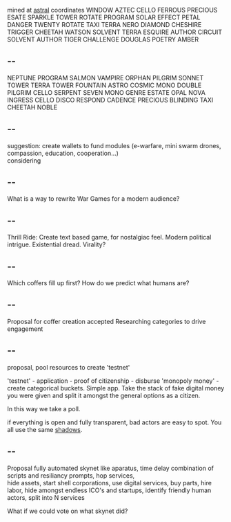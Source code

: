 mined at [astral](https://gitlab.com/dotmilk/astral/) coordinates WINDOW AZTEC CELLO FERROUS PRECIOUS ESATE SPARKLE TOWER ROTATE PROGRAM SOLAR EFFECT PETAL DANGER TWENTY ROTATE TAXI TERRA NERO DIAMOND CHESHIRE TRIGGER CHEETAH WATSON SOLVENT TERRA ESQUIRE AUTHOR CIRCUIT SOLVENT AUTHOR TIGER CHALLENGE DOUGLAS POETRY AMBER

--
--

NEPTUNE PROGRAM SALMON VAMPIRE ORPHAN PILGRIM SONNET TOWER TERRA TOWER FOUNTAIN ASTRO COSMIC MONO DOUBLE PILGRIM CELLO SERPENT SEVEN MONO GENRE ESTATE OPAL NOVA INGRESS CELLO DISCO RESPOND CADENCE PRECIOUS BLINDING TAXI CHEETAH NOBLE


--
--

suggestion: create wallets to fund modules (e-warfare, mini swarm drones, compassion, education, cooperation...)  
considering

--
--

What is a way to rewrite War Games for a modern audience? 

--
--

Thrill Ride: Create text based game, for nostalgiac feel. Modern political intrigue. Existential dread. Virality?

--
--

Which coffers fill up first? How do we predict what humans are?

--
--

Proposal for coffer creation accepted
Researching categories to drive engagement

--
--

proposal, pool resources to create 'testnet'

'testnet' - application - proof of citizenship - disburse 'monopoly money' - create categorical buckets. Simple app. Take the stack of fake digital money you were given and split it amongst the general options as a citizen. 

In this way we take a poll.

if everything is open and fully transparent, bad actors are easy to spot. You all use the same [shadows](https://www.youtube.com/watch?v=GS3npSv8iuM).

--
--

Proposal fully automated skynet like aparatus, time delay combination of scripts and resiliancy prompts, hop services,  
hide assets, start shell corporations, use digital services, buy parts, hire labor, hide amongst endless ICO's and startups, identify friendly human actors, split into N services

What if we could vote on what skynet did?
